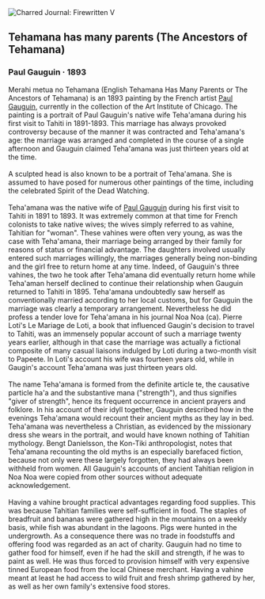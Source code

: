 <div class="artwork-of-the-day">
  <div class="container">
    <div class="img-wrapper">
      <img
        src="https://uploads4.wikiart.org/images/paul-gauguin/tehamana-has-many-parents-the-ancestors-of-tehamana-1893.jpg!Large.jpg"
        alt="Charred Journal: Firewritten V" />
    </div>
    <div class="artwork-detail">
      <div class="artwork-origin"> 
        <h2 class="artwork-name">Tehamana has many parents (The Ancestors of Tehamana)</h2>
        <h3 class="artist">
          Paul Gauguin
                    ·  1893
        </h3>
      </div>
      <p class="description">
        <span class="artwork-description-text ng-binding" ng-bind-html="viewModel.ArtworkOfTheDay.Description | unsafe">Merahi metua no Tehamana (English Tehamana Has Many Parents or The Ancestors of Tehamana) is an 1893 painting by the French artist <a target="_blank" href="/en/paul-gauguin">Paul Gauguin</a>, currently in the collection of the Art Institute of Chicago. The painting is a portrait of Paul Gauguin's native wife Teha'amana during his first visit to Tahiti in 1891-1893. This marriage has always provoked controversy because of the manner it was contracted and Teha'amana's age: the marriage was arranged and completed in the course of a single afternoon and Gauguin claimed Teha'amana was just thirteen years old at the time.
<br>
<br>A sculpted head is also known to be a portrait of Teha'amana. She is assumed to have posed for numerous other paintings of the time, including the celebrated Spirit of the Dead Watching.
<br>
<br>Teha'amana was the native wife of <a target="_blank" href="/en/paul-gauguin">Paul Gauguin</a> during his first visit to Tahiti in 1891 to 1893. It was extremely common at that time for French colonists to take native wives; the wives simply referred to as vahine, Tahitian for "woman". These vahines were often very young, as was the case with Teha'amana, their marriage being arranged by their family for reasons of status or financial advantage. The daughters involved usually entered such marriages willingly, the marriages generally being non-binding and the girl free to return home at any time. Indeed, of Gauguin's three vahines, the two he took after Teha'amana did eventually return home while Teha'aman herself declined to continue their relationship when Gauguin returned to Tahiti in 1895. Teha'amana undoubtedly saw herself as conventionally married according to her local customs, but for Gauguin the marriage was clearly a temporary arrangement. Nevertheless he did profess a tender love for Teha'amana in his journal Noa Noa&nbsp;(ca). Pierre Loti's Le Mariage de Loti, a book that influenced Gaugin's decision to travel to Tahiti, was an immensely popular account of such a marriage twenty years earlier, although in that case the marriage was actually a fictional composite of many casual liaisons indulged by Loti during a two-month visit to Papeete. In Loti's account his wife was fourteen years old, while in Gaugin's account Teha'amana was just thirteen years old.
<br>
<br>The name Teha'amana is formed from the definite article te, the causative particle ha'a and the substantive mana ("strength"), and thus signifies "giver of strength", hence its frequent occurrence in ancient prayers and folklore. In his account of their idyll together, Gauguin described how in the evenings Teha'amana would recount their ancient myths as they lay in bed. Teha'amana was nevertheless a Christian, as evidenced by the missionary dress she wears in the portrait, and would have known nothing of Tahitian mythology. Bengt Danielsson, the Kon-Tiki anthropologist, notes that Teha'amana recounting the old myths is an especially barefaced fiction, because not only were these largely forgotten, they had always been withheld from women. All Gauguin's accounts of ancient Tahitian religion in Noa Noa were copied from other sources without adequate acknowledgement.
<br>
<br>Having a vahine brought practical advantages regarding food supplies. This was because Tahitian families were self-sufficient in food. The staples of breadfruit and bananas were gathered high in the mountains on a weekly basis, while fish was abundant in the lagoons. Pigs were hunted in the undergrowth. As a consequence there was no trade in foodstuffs and offering food was regarded as an act of charity. Gauguin had no time to gather food for himself, even if he had the skill and strength, if he was to paint as well. He was thus forced to provision himself with very expensive tinned European food from the local Chinese merchant. Having a vahine meant at least he had access to wild fruit and fresh shrimp gathered by her, as well as her own family's extensive food stores.</span>
                        <div class="text-shadow-container" ng-show="showShadow" style=""></div>
      </p>
    </div>
  </div>

</div>
